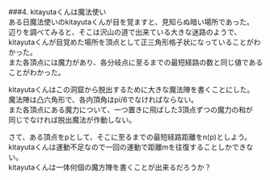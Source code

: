 ###4. kitayutaくんは魔法使い  
ある日魔法使いのkitayutaくんが目を覚ますと、見知らぬ暗い場所であった。  
辺りを調べてみると、そこは沢山の道で出来ている大きな迷路のようで、  
kitayutaくんが目覚めた場所を頂点として正三角形格子状になっていることがわかった。  
また各頂点には魔力があり、各分岐点に至るまでの最短経路の数と同じ値であることがわかった。  
  
kitayutaくんはこの洞窟から脱出するために大きな魔法陣を書くことにした。  
魔法陣は凸六角形で、各内頂角はpi/6でなければならない。  
また各頂点にある魔力について、一つ置きに飛ばした3頂点ずつの魔力の和が  
同じでなければ脱出魔法が作動しない。  
  
さて、ある頂点をpとして、そこに至るまでの最短経路距離をn(p)としよう。  
kitayutaくんは運動不足なので一回の運動で距離mを往復することしかできない。  
kitayutaくんは一体何個の魔方陣を書くことが出来るだろうか？  
